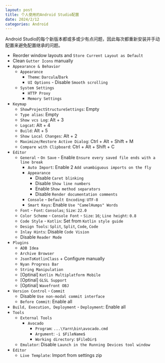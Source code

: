 ```yaml
---
layout: post
title: 个人使用的Android Studio配置
date: 2024/2/12
categories: Android
---
```


Android Studio的每个新版本都或多或少有点问题，因此每次都重新安装并手动配置来避免配置继承的问题。

<!--more-->

- Reorder window layouts and `Store Current Layout as Default`
- Clean `Gutter Icons` manually
- `Appearance & Behavior`
  - `Appearance`
    - `Theme`: `Darcula`/`Dark`
    - `UI Options` - Disable `Smooth scrolling`
  - `System Settings`
    - `HTTP Proxy`
    - `Memory Settings`
- `Keymap`
  - `ShowProjectStructureSettings`: Empty
  - `Type alias`: Empty
  - `Show vcs Log`: Alt + 3
  - `Logcat`: Alt + 4
  - `Build`: Alt + 5
  - `Show Local Changes`: Alt + 2
  - `Maximize/Restore Active Dialog`: Ctrl + Alt + Shift + M
  - `Compare with Clipboard`: Ctrl + Alt + Shift + C
- `Editor`
  - `General` - `On Save` - Enable `Ensure every saved file ends with a line break`
    - `Auto Import`: Enable 2 `Add unambiguous imports on the fly`
    - `Appearance`
      - Disable `Caret blinking`
      - Disable `Show line numbers`
      - Enable `Show method separators`
      - Disable `Render documentation comments`
    - `Console` - `Default Encoding`: `UTF-8`
    - `Smart Keys`: Enable `Use "CamelHumps" Words`
  - `Font` - `Font`: `Consolas`; `Size`: `22.0`
  - `Color Scheme` - `Console Font` - `Size`: `16`; `Line height`: `0.8`
  - `Code Style` - `Kotlin`: Set from `Kotlin style guide`
  - `Design Tools`: `Split`, `Split`, `Code`, `Code`
  - `Inlay Hints`: Disable `Code Vision`
  - Disable `Reader Mode`
- `Plugins`
  - `ADB Idea`
  - `Archive Browser`
  - `JsonToKotlinClass` + Configure manually
  - `Nyan Progress Bar`
  - `String Manipulation`
  - [Optinal] `Kotlin Multiplatform Mobile`
  - [Optinal] `GLSL Support`
  - [Optinal] `Wavefront OBJ`
- `Version Control` - `Commit`
  - Disable `Use non-modal commit interface`
  - `Before Commit`: Enable all
- `Build, Execution, Deployment` - `Deployment`: Enable all
- `Tools`
  - `External Tools`
    - `Avocado`
      - `Program`: `...\Yarn\bin\avocado.cmd`
      - `Argument`: `-i $FileName$`
      - `Working directory`: `$FileDir$`
  - `Emulator`: Disable `Launch in the Running Devices tool window`
- `Editor`
  - `Live Template`: Import from settings zip
